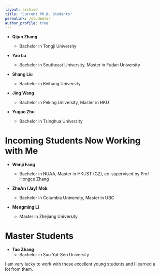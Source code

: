 ```yaml
---
layout: archive
title: "Current Ph.D. Students"
permalink: /students/
author_profile: true
---
```


* **Qijun Zhang**
    * Bachelor in Tongji University

* **Yao Lu**
    * Bachelor in Southeast University, Master in Fudan University

* **Shang Liu**
    * Bachelor in Beihang University

* **Jing Wang**
    * Bachelor in Peking University, Master in HKU 

* **Yugao Zhu**
    * Bachelor in Tsinghua University

Incoming Students Now Working with Me
======
* **Wenji Fang**
    * Bachelor in NUAA, Master in HKUST (GZ), co-supervised by Prof Hongce Zhang

* **ZheAn (Jay) Mok**
    * Bachelor in Columbia University, Master in UBC

* **Mengming Li**
    * Master in Zhejiang University

Master Students
======
* **Tao Zhang**
    * Bachelor in Sun Yat-Sen University

I am very lucky to work with these excellent young students and I learned a lot from them.  



